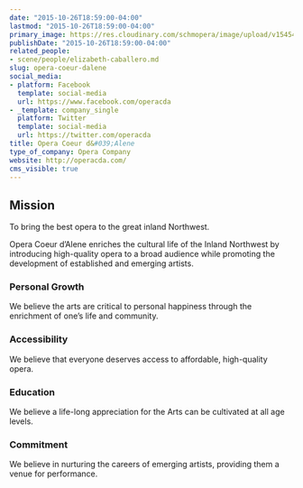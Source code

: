 ```yaml
---
date: "2015-10-26T18:59:00-04:00"
lastmod: "2015-10-26T18:59:00-04:00"
primary_image: https://res.cloudinary.com/schmopera/image/upload/v1545409169/media/webhook-uploads/1445900335578/OCA.jpg.jpg
publishDate: "2015-10-26T18:59:00-04:00"
related_people:
- scene/people/elizabeth-caballero.md
slug: opera-coeur-dalene
social_media:
- platform: Facebook
  template: social-media
  url: https://www.facebook.com/operacda
- _template: company_single
  platform: Twitter
  template: social-media
  url: https://twitter.com/operacda
title: Opera Coeur d&#039;Alene
type_of_company: Opera Company
website: http://operacda.com/
cms_visible: true
---
```


## Mission

To bring the best opera to the great inland Northwest.

Opera Coeur d’Alene enriches the cultural life of the Inland Northwest by introducing high-quality opera to a broad audience while promoting the development of established and emerging artists. 

### Personal Growth

We believe the arts are critical to personal happiness through the enrichment of one’s life and community. 

### Accessibility

We believe that everyone deserves access to affordable, high-quality opera. 

### Education

We believe a life-long appreciation for the Arts can be cultivated at all age levels. 

### Commitment

We believe in nurturing the careers of emerging artists, providing them a venue for performance.
